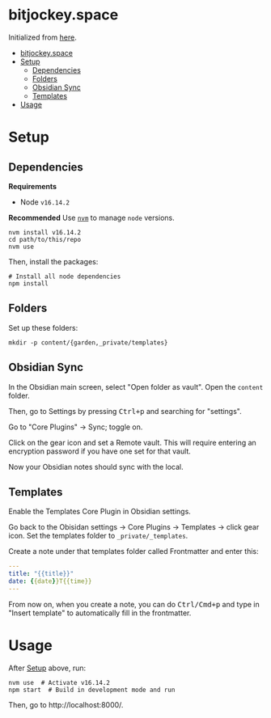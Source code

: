 # bitjockey.space

Initialized from [here](https://dev.to/bathrobe/creating-a-diy-digital-garden-with-obsidian-and-gatsby-378e).

- [bitjockey.space](#bitjockeyspace)
- [Setup](#setup)
  - [Dependencies](#dependencies)
  - [Folders](#folders)
  - [Obsidian Sync](#obsidian-sync)
  - [Templates](#templates)
- [Usage](#usage)

# Setup

## Dependencies

**Requirements**
- Node `v16.14.2`

**Recommended** Use [`nvm`](https://github.com/nvm-sh/nvm) to manage `node` versions.

```shell
nvm install v16.14.2
cd path/to/this/repo
nvm use
```

Then, install the packages:

```shell
# Install all node dependencies
npm install
```

## Folders

Set up these folders:

```shell
mkdir -p content/{garden,_private/templates}
```

## Obsidian Sync

In the Obsidian main screen, select "Open folder as vault". Open the `content` folder.

Then, go to Settings by pressing <kbd>Ctrl+p</kbd> and searching for "settings".

Go to "Core Plugins" -> Sync; toggle on.

Click on the gear icon and set a Remote vault. This will require entering an encryption password if you have one set for that vault.

Now your Obsidian notes should sync with the local.

## Templates

Enable the Templates Core Plugin in Obsidian settings.

Go back to the Obisidan settings -> Core Plugins -> Templates -> click gear icon. Set the templates folder to `_private/_templates`.

Create a note under that templates folder called Frontmatter and enter this:

```yaml
---
title: "{{title}}"
date: {{date}}T{{time}}
---
```

From now on, when you create a note, you can do <kbd>Ctrl/Cmd+p</kbd> and type in "Insert template" to automatically fill in the frontmatter.

# Usage

After [Setup](#setup) above, run:

```shell
nvm use  # Activate v16.14.2
npm start  # Build in development mode and run
```

Then, go to http://localhost:8000/.
